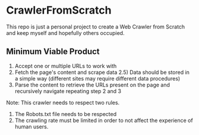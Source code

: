 # CrawlerFromScratch

This repo is just a personal project to create a Web Crawler from Scratch and keep myself and hopefully others occupied.

## Minimum Viable Product

1) Accept one or multiple URLs to work with
2) Fetch the page's content and scrape data
2.5) Data should be stored in a simple way (different sites may require different data procedures)
3) Parse the content to retrieve the URLs present on the page and recursively navigate repeating step 2 and 3

Note:
This crawler needs to respect two rules.

1) The Robots.txt file needs to be respected
2) The crawling rate must be limited in order to not affect the experience of human users.

